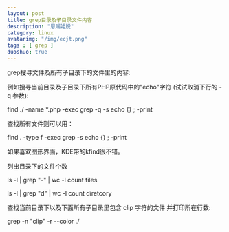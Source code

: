 ```yaml
---
layout: post
title: grep目录及子目录文件内容
description: "恩赐姐脱"
category: linux
avatarimg: "/img/ecjt.png"
tags : [ grep ]
duoshuo: true
---
```



  grep搜寻文件及所有子目录下的文件里的内容:

  例如搜寻当前目录及子目录下所有PHP原代码中的"echo"字符 (试试取消下行的 -q 参数):

  find ./  -name *.php  -exec  grep -q -s echo {} \; -print

  查找所有文件则可以用：

  find . -type f -exec grep -s echo {} \; -print

  如果喜欢图形界面，KDE带的kfind很不错。

列出目录下的文件个数

ls -l  | grep  "-" | wc -l  count files

ls -l  | grep  "d" | wc -l  count diretcory

查找当前目录下以及下面所有子目录里包含 clip 字符的文件 并打印所在行数:

grep -n  "clip" -r --color ./   
